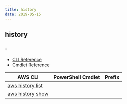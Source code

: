 ```yaml
---
title: history
date: 2019-05-15
---
```


## history

### -

* [CLI Reference](https://docs.aws.amazon.com/cli/latest/reference/history/index.html)
* Cmdlet Reference

|AWS CLI|PowerShell Cmdlet|Prefix|
|----|----|:--:|
|[aws history list](https://docs.aws.amazon.com/cli/latest/reference/history/list.html)|||
|[aws history show](https://docs.aws.amazon.com/cli/latest/reference/history/show.html)|||

